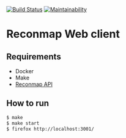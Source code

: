 
[![Build Status](https://travis-ci.org/reconmap/web-client.svg?branch=master)](https://travis-ci.org/reconmap/web-client) [![Maintainability](https://api.codeclimate.com/v1/badges/c66c89d29be730d92085/maintainability)](https://codeclimate.com/github/Reconmap/web-client/maintainability)

# Reconmap Web client

## Requirements

- Docker
- Make
- [Reconmap API](https://github.com/Reconmap/api-backend)

## How to run

```sh
$ make
$ make start
$ firefox http://localhost:3001/
```
